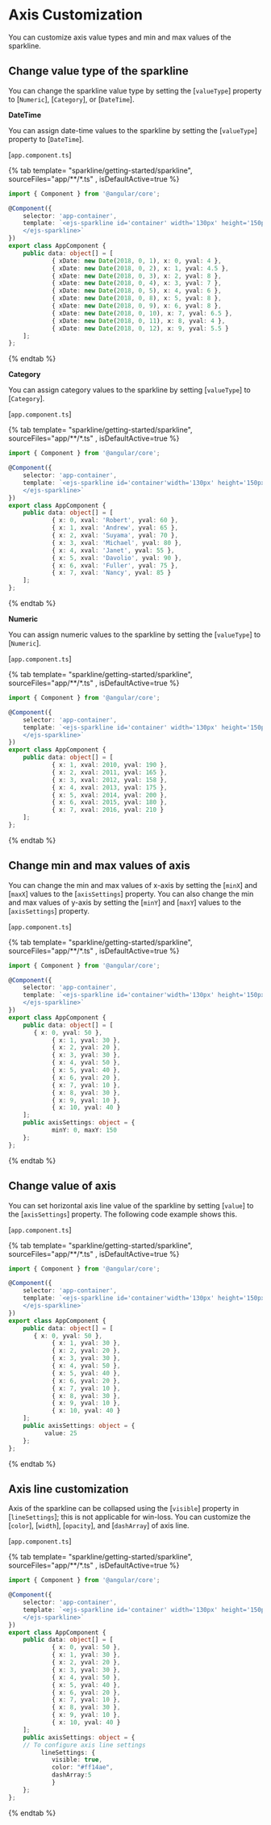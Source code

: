 # Axis Customization

You can customize axis value types and min and max values of the sparkline.

## Change value type of the sparkline

You can change the sparkline value type by setting the [`valueType`] property to [`Numeric`], [`Category`], or [`DateTime`].
<!-- markdownlint-disable MD036 -->

**DateTime**

You can assign date-time values to the sparkline by setting the [`valueType`] property to [`DateTime`].

[`app.component.ts`]

{% tab template= "sparkline/getting-started/sparkline", sourceFiles="app/**/*.ts" , isDefaultActive=true %}

```typescript
import { Component } from '@angular/core';

@Component({
    selector: 'app-container',
    template: `<ejs-sparkline id='container' width='130px' height='150px' type='Column' valueType= 'DateTime' [dataSource]="data" xName="xDate" yName="yval">
    </ejs-sparkline>`
})
export class AppComponent {
    public data: object[] = [
            { xDate: new Date(2018, 0, 1), x: 0, yval: 4 },
            { xDate: new Date(2018, 0, 2), x: 1, yval: 4.5 },
            { xDate: new Date(2018, 0, 3), x: 2, yval: 8 },
            { xDate: new Date(2018, 0, 4), x: 3, yval: 7 },
            { xDate: new Date(2018, 0, 5), x: 4, yval: 6 },
            { xDate: new Date(2018, 0, 8), x: 5, yval: 8 },
            { xDate: new Date(2018, 0, 9), x: 6, yval: 8 },
            { xDate: new Date(2018, 0, 10), x: 7, yval: 6.5 },
            { xDate: new Date(2018, 0, 11), x: 8, yval: 4 },
            { xDate: new Date(2018, 0, 12), x: 9, yval: 5.5 }
    ];
};
```

{% endtab %}
<!-- markdownlint-disable MD036 -->

**Category**

You can assign category values to the sparkline by setting [`valueType`] to [`Category`].

[`app.component.ts`]

{% tab template= "sparkline/getting-started/sparkline", sourceFiles="app/**/*.ts" , isDefaultActive=true %}

```typescript
import { Component } from '@angular/core';

@Component({
    selector: 'app-container',
    template: `<ejs-sparkline id='container'width='130px' height='150px' type='Column'  valueType='Category' [dataSource]="data" xName="xval" yName="yval">
    </ejs-sparkline>`
})
export class AppComponent {
    public data: object[] = [
            { x: 0, xval: 'Robert', yval: 60 },
            { x: 1, xval: 'Andrew', yval: 65 },
            { x: 2, xval: 'Suyama', yval: 70 },
            { x: 3, xval: 'Michael', yval: 80 },
            { x: 4, xval: 'Janet', yval: 55 },
            { x: 5, xval: 'Davolio', yval: 90 },
            { x: 6, xval: 'Fuller', yval: 75 },
            { x: 7, xval: 'Nancy', yval: 85 }
    ];
};
```

{% endtab %}

**Numeric**

You can assign numeric values to the sparkline by setting the [`valueType`] to [`Numeric`].

[`app.component.ts`]

{% tab template= "sparkline/getting-started/sparkline", sourceFiles="app/**/*.ts" , isDefaultActive=true %}

```typescript
import { Component } from '@angular/core';

@Component({
    selector: 'app-container',
    template: `<ejs-sparkline id='container' width='130px' height='150px' type='Column' valueType= 'Numeric'[dataSource]="data" xName="xval" yName="yval">
    </ejs-sparkline>`
})
export class AppComponent {
    public data: object[] = [
            { x: 1, xval: 2010, yval: 190 },
            { x: 2, xval: 2011, yval: 165 },
            { x: 3, xval: 2012, yval: 158 },
            { x: 4, xval: 2013, yval: 175 },
            { x: 5, xval: 2014, yval: 200 },
            { x: 6, xval: 2015, yval: 180 },
            { x: 7, xval: 2016, yval: 210 }
    ];
};
```

{% endtab %}
<!-- markdownlint-disable MD036 -->

## Change min and max values of axis

You can change the min and max values of x-axis by setting the [`minX`] and [`maxX`] values to the [`axisSettings`] property. You can also change the min and max values of y-axis by setting the [`minY`] and [`maxY`] values to the [`axisSettings`] property.

[`app.component.ts`]

{% tab template= "sparkline/getting-started/sparkline", sourceFiles="app/**/*.ts" , isDefaultActive=true %}

```typescript
import { Component } from '@angular/core';

@Component({
    selector: 'app-container',
    template: `<ejs-sparkline id='container'width='130px' height='150px' type='Column' valueType= 'Numeric' [axisSettings] = 'axisSettings' [dataSource]="data" xName="x" yName="yval">
    </ejs-sparkline>`
})
export class AppComponent {
    public data: object[] = [
       { x: 0, yval: 50 },
            { x: 1, yval: 30 },
            { x: 2, yval: 20 },
            { x: 3, yval: 30 },
            { x: 4, yval: 50 },
            { x: 5, yval: 40 },
            { x: 6, yval: 20 },
            { x: 7, yval: 10 },
            { x: 8, yval: 30 },
            { x: 9, yval: 10 },
            { x: 10, yval: 40 }
    ];
    public axisSettings: object = {
            minY: 0, maxY: 150
    };
};
```

{% endtab %}

## Change value of axis

You can set horizontal axis line value of the sparkline by setting [`value`] to the [`axisSettings`] property. The following code example shows this.

[`app.component.ts`]

{% tab template= "sparkline/getting-started/sparkline", sourceFiles="app/**/*.ts" , isDefaultActive=true %}

```typescript
import { Component } from '@angular/core';

@Component({
    selector: 'app-container',
    template: `<ejs-sparkline id='container'width='130px' height='150px' type='Column'  valueType= 'Numeric' [axisSettings] = 'axisSettings' [dataSource]="data" xName="xval" yName="yval">
    </ejs-sparkline>`
})
export class AppComponent {
    public data: object[] = [
       { x: 0, yval: 50 },
            { x: 1, yval: 30 },
            { x: 2, yval: 20 },
            { x: 3, yval: 30 },
            { x: 4, yval: 50 },
            { x: 5, yval: 40 },
            { x: 6, yval: 20 },
            { x: 7, yval: 10 },
            { x: 8, yval: 30 },
            { x: 9, yval: 10 },
            { x: 10, yval: 40 }
    ];
    public axisSettings: object = {
          value: 25
    };
};
```

{% endtab %}

## Axis line customization

Axis of the sparkline can be collapsed using the [`visible`] property in [`lineSettings`]; this is not applicable for win-loss. You can customize the [`color`], [`width`], [`opacity`], and [`dashArray`] of axis line.

[`app.component.ts`]

{% tab template= "sparkline/getting-started/sparkline", sourceFiles="app/**/*.ts" , isDefaultActive=true %}

```typescript
import { Component } from '@angular/core';

@Component({
    selector: 'app-container',
    template: `<ejs-sparkline id='container' width='130px' height='150px' type='Column'  valueType= 'Numeric' [axisSettings] = 'axisSettings' [dataSource]="data" xName="x" yName="yval">
    </ejs-sparkline>`
})
export class AppComponent {
    public data: object[] = [
            { x: 0, yval: 50 },
            { x: 1, yval: 30 },
            { x: 2, yval: 20 },
            { x: 3, yval: 30 },
            { x: 4, yval: 50 },
            { x: 5, yval: 40 },
            { x: 6, yval: 20 },
            { x: 7, yval: 10 },
            { x: 8, yval: 30 },
            { x: 9, yval: 10 },
            { x: 10, yval: 40 }
    ];
    public axisSettings: object = {
    // To configure axis line settings
         lineSettings: {
            visible: true,
            color: "#ff14ae",
            dashArray:5
            }
    };
};
```

{% endtab %}
